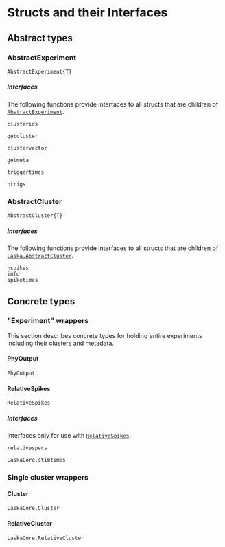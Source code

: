 # Structs and their Interfaces


## Abstract types

### AbstractExperiment

```@docs
AbstractExperiment{T}
```

##### Interfaces

The following functions provide interfaces to all structs that are children of [`AbstractExperiment`](@ref).

```@docs
clusterids
```

```@docs
getcluster
```

```@docs
clustervector
```

```@docs
getmeta
```

```@docs
triggertimes
```

```@docs
ntrigs
```

### AbstractCluster

```@docs
AbstractCluster{T}
```

##### Interfaces

The following functions provide interfaces to all structs that are children of [`Laska.AbstractCluster`](@ref).

```@docs
nspikes
info
spiketimes
```
## Concrete types

### "Experiment" wrappers

This section describes concrete types for holding entire experiments including their clusters and metadata.

#### PhyOutput

```@docs
PhyOutput
```

#### RelativeSpikes

```@docs
RelativeSpikes
```

##### Interfaces

Interfaces only for use with [`RelativeSpikes`](@ref).

```@docs
relativespecs
```

```@docs
LaskaCore.stimtimes
```

### Single cluster wrappers

#### Cluster

```@docs
LaskaCore.Cluster
```

#### RelativeCluster

```@docs
LaskaCore.RelativeCluster
```
